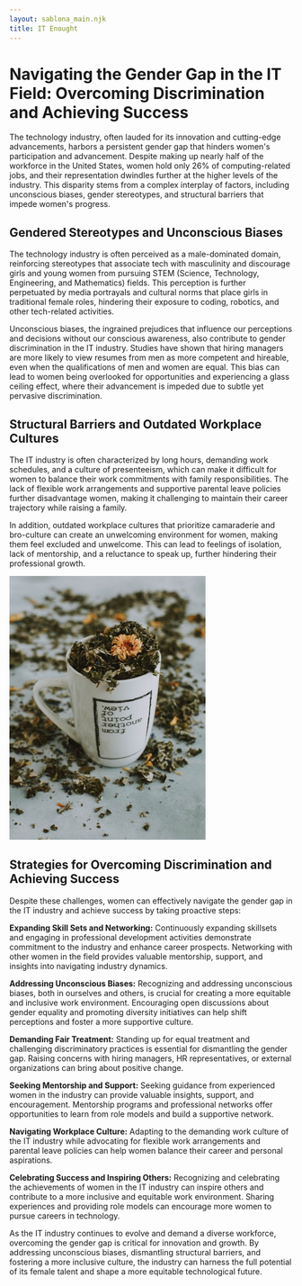```yaml
---
layout: sablona_main.njk
title: IT Enought
---
```

# Navigating the Gender Gap in the IT Field: Overcoming Discrimination and Achieving Success

The technology industry, often lauded for its innovation and cutting-edge advancements, harbors a persistent gender gap that hinders women's participation and advancement. Despite making up nearly half of the workforce in the United States, women hold only 26% of computing-related jobs, and their representation dwindles further at the higher levels of the industry. This disparity stems from a complex interplay of factors, including unconscious biases, gender stereotypes, and structural barriers that impede women's progress.

##  Gendered Stereotypes and Unconscious Biases

The technology industry is often perceived as a male-dominated domain, reinforcing stereotypes that associate tech with masculinity and discourage girls and young women from pursuing STEM (Science, Technology, Engineering, and Mathematics) fields. This perception is further perpetuated by media portrayals and cultural norms that place girls in traditional female roles, hindering their exposure to coding, robotics, and other tech-related activities.

Unconscious biases, the ingrained prejudices that influence our perceptions and decisions without our conscious awareness, also contribute to gender discrimination in the IT industry. Studies have shown that hiring managers are more likely to view resumes from men as more competent and hireable, even when the qualifications of men and women are equal. This bias can lead to women being overlooked for opportunities and experiencing a glass ceiling effect, where their advancement is impeded due to subtle yet pervasive discrimination.

##  Structural Barriers and Outdated Workplace Cultures

The IT industry is often characterized by long hours, demanding work schedules, and a culture of presenteeism, which can make it difficult for women to balance their work commitments with family responsibilities. The lack of flexible work arrangements and supportive parental leave policies further disadvantage women, making it challenging to maintain their career trajectory while raising a family.

In addition, outdated workplace cultures that prioritize camaraderie and bro-culture can create an unwelcoming environment for women, making them feel excluded and unwelcome. This can lead to feelings of isolation, lack of mentorship, and a reluctance to speak up, further hindering their professional growth.

![Cup with text and flowers on table](/images/blog/discourage.jpg)

##  Strategies for Overcoming Discrimination and Achieving Success

Despite these challenges, women can effectively navigate the gender gap in the IT industry and achieve success by taking proactive steps:

**Expanding Skill Sets and Networking:** Continuously expanding skillsets and engaging in professional development activities demonstrate commitment to the industry and enhance career prospects. Networking with other women in the field provides valuable mentorship, support, and insights into navigating industry dynamics.

**Addressing Unconscious Biases:** Recognizing and addressing unconscious biases, both in ourselves and others, is crucial for creating a more equitable and inclusive work environment. Encouraging open discussions about gender equality and promoting diversity initiatives can help shift perceptions and foster a more supportive culture.

**Demanding Fair Treatment:** Standing up for equal treatment and challenging discriminatory practices is essential for dismantling the gender gap. Raising concerns with hiring managers, HR representatives, or external organizations can bring about positive change.

**Seeking Mentorship and Support:** Seeking guidance from experienced women in the industry can provide valuable insights, support, and encouragement. Mentorship programs and professional networks offer opportunities to learn from role models and build a supportive network.

**Navigating Workplace Culture:** Adapting to the demanding work culture of the IT industry while advocating for flexible work arrangements and parental leave policies can help women balance their career and personal aspirations.

**Celebrating Success and Inspiring Others:** Recognizing and celebrating the achievements of women in the IT industry can inspire others and contribute to a more inclusive and equitable work environment. Sharing experiences and providing role models can encourage more women to pursue careers in technology.

As the IT industry continues to evolve and demand a diverse workforce, overcoming the gender gap is critical for innovation and growth. By addressing unconscious biases, dismantling structural barriers, and fostering a more inclusive culture, the industry can harness the full potential of its female talent and shape a more equitable technological future.